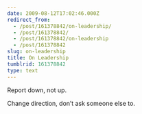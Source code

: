 ```yaml
---
date: 2009-08-12T17:02:46.000Z
redirect_from:
  - /post/161378842/on-leadership/
  - /post/161378842/
  - /post/161378842/on-leadership
  - /post/161378842
slug: on-leadership
title: On Leadership
tumblrid: 161378842
type: text
---
```

<p>Report down, not up.</p>

<p>Change direction, don&rsquo;t ask someone else to.</p>

